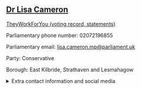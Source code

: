 ## <a href="https://members.parliament.uk/member/4412/contact">Dr Lisa Cameron</a>

<a href="https://www.theyworkforyou.com/mp/25276/lisa_cameron/east_kilbride%2C_strathaven_and_lesmahagow">TheyWorkForYou (voting record, statements)</a> 

Parliamentary phone number: 02072196855 

Parliamentary email: lisa.cameron.mp@parliament.uk 

Party: Conservative 

Borough: East Kilbride, Strathaven and Lesmahagow 

<details><summary>Extra contact information and social media</summary> 
<li>Website: https://lisacameronmp.com</li>
<li>Twitter: https://twitter.com/DrLisaCameronMP</li>
<li>Constituency office phone number: 01355587430</li>
<li>Constituency office email:</li>
<li>Facebook:</li>
<li>Instagram:</li>
<li>Youtube:</li>
<li>Linkedin:</li>
<li>Government department phone number:</li>
<li>Government department email:</li>
<li>Threads:</li>
<li>Party office phone number:</li>
<li>Party office email:</li>
<li>Tiktok:</li>
</details>